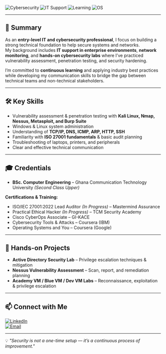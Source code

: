 ![Cybersecurity](https://img.shields.io/badge/Focus-Cybersecurity-blue)
![IT Support](https://img.shields.io/badge/Role-Entry--Level%20IT%20%26%20Cybersecurity-green)
![Learning](https://img.shields.io/badge/Learning-Penetration%20Testing%20%26%20ISO27001-orange)
![OS](https://img.shields.io/badge/OS-Windows%20%26%20Linux-lightgrey)

---

## 📄 Summary  
As an **entry-level IT and cybersecurity professional**, I focus on building a strong technical foundation to help secure systems and networks.  
My background includes **IT support in enterprise environments**, **network monitoring**, and **hands-on cybersecurity labs** where I’ve practiced vulnerability assessment, penetration testing, and security hardening.  

I’m committed to **continuous learning** and applying industry best practices while developing my communication skills to bridge the gap between technical teams and non-technical stakeholders.

---

## 🛠️ Key Skills  
- Vulnerability assessment & penetration testing with **Kali Linux, Nmap, Nessus, Metasploit, and Burp Suite**  
- Windows & Linux system administration  
- Understanding of **TCP/IP, DNS, ICMP, ARP, HTTP, SSH**  
- Familiarity with **ISO 27001 fundamentals** & basic audit planning  
- Troubleshooting of laptops, printers, and peripherals  
- Clear and effective technical communication  

---

## 🎓 Credentials  
- **BSc. Computer Engineering** – Ghana Communication Technology University *(Second Class Upper)*  

**Certifications & Training:**  
- ISO/IEC 27001:2022 Lead Auditor *(In Progress)* – Mastermind Assurance  
- Practical Ethical Hacker *(In Progress)* – TCM Security Academy  
- Cisco CyberOps Associate – GI-KACE  
- Cybersecurity Tools & Attacks – Coursera (IBM)  
- Operating Systems and You – Coursera (Google)  

---

## 🔬 Hands-on Projects  
- **Active Directory Security Lab** – Privilege escalation techniques & mitigation  
- **Nessus Vulnerability Assessment** – Scan, report, and remediation planning  
- **Academy VM / Blue VM / Dev VM Labs** – Reconnaissance, exploitation & privilege escalation  

---

## 📫 Connect with Me  
[![LinkedIn](https://img.shields.io/badge/LinkedIn-Connect-blue)](https://www.linkedin.com/in/lloyd-ensor-azumah-4518b321a)  
[![Email](https://img.shields.io/badge/Email-azumahlloyd24%40gmail.com-red)](mailto:azumahlloyd24@gmail.com)  

---

💡 *"Security is not a one-time setup — it’s a continuous process of improvement."*  
